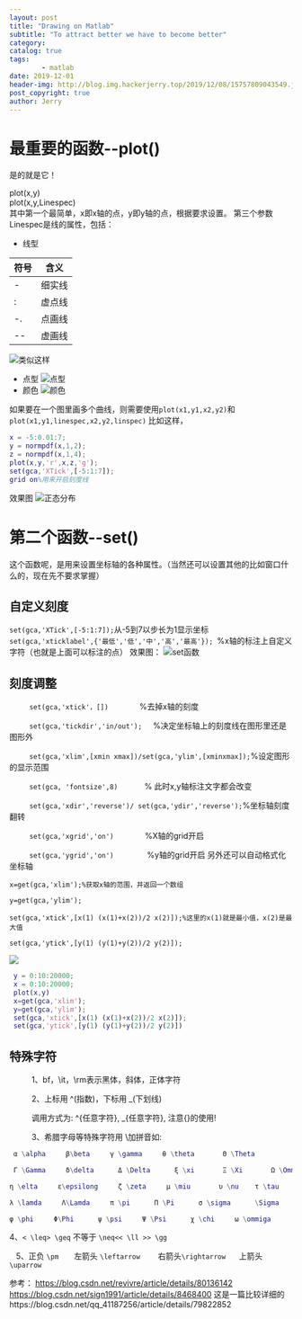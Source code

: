 ```yaml
---
layout: post
title: "Drawing on Matlab"
subtitle: "To attract better we have to become better"
category: 
catalog: true
tags: 
        - matlab
date: 2019-12-01
header-img: http://blog.img.hackerjerry.top/2019/12/08/15757809043549.jpg
post_copyright: true
author: Jerry
---
```


# 最重要的函数--plot()

是的就是它！
<div class="tip inlineBlock important">plot(x,y)<br>plot(x,y,Linespec)</div>
其中第一个最简单，x即x轴的点，y即y轴的点，根据要求设置。
第三个参数Linespec是线的属性，包括：

- 线型
	

| 符号  | 含义 |
| --- | ------ |
| -   | 细实线 |
| :   | 虚点线 |
| -.  | 点画线 |
| --  | 虚画线 |

![类似这样](http://blog.img.hackerjerry.top/1575201928829.png)
- 点型
![点型](http://blog.img.hackerjerry.top/1575202009113.png)
- 颜色
![颜色](http://blog.img.hackerjerry.top/1575202032992.png)

如果要在一个图里画多个曲线，则需要使用`plot(x1,y1,x2,y2)`和`plot(x1,y1,linespec,x2,y2,linspec)`
比如这样，
```matlab
x = -5:0.01:7;
y = normpdf(x,1,2);
z = normpdf(x,1,4);
plot(x,y,'r',x,z,'g');
set(gca,'XTick',[-5:1:7]);
grid on%用来开启刻度线
```
效果图
![正态分布](http://blog.img.hackerjerry.top/1575202790270.png)

# 第二个函数--set()

这个函数呢，是用来设置坐标轴的各种属性。（当然还可以设置其他的比如窗口什么的，现在先不要求掌握）
## 自定义刻度
`set(gca,'XTick',[-5:1:7]);`从-5到7以步长为1显示坐标
`set(gca,'xticklabel',{'最低','低','中','高','最高'}); `%x轴的标注上自定义字符（也就是上面可以标注的点）
效果图：
![set函数](http://blog.img.hackerjerry.top/1575203294887.png)


## 刻度调整

         `set(gca,'xtick'，[])`              %去掉x轴的刻度

         `set(gca,'tickdir','in/out');`     %决定坐标轴上的刻度线在图形里还是图形外

         `set(gca,'xlim',[xmin xmax])/set(gca,'ylim',[xminxmax]);`%设定图形的显示范围

         `set(gca, 'fontsize',8)`            % 此时x,y轴标注文字都会改变

         `set(gca,'xdir','reverse')/ set(gca,'ydir','reverse');`%坐标轴刻度翻转

         `set(gca,'xgrid','on')`              %X轴的grid开启

         `set(gca,'ygrid','on')`               %y轴的grid开启
另外还可以自动格式化坐标轴
```
x=get(gca,'xlim');%获取x轴的范围，并返回一个数组 

y=get(gca,'ylim'); 

set(gca,'xtick',[x(1) (x(1)+x(2))/2 x(2)]);%这里的x(1)就是最小值，x(2)是最大值

set(gca,'ytick',[y(1) (y(1)+y(2))/2 y(2)]); 
```
![](http://blog.img.hackerjerry.top/1575205431988.png)
```matlab
 y = 0:10:20000;
 x = 0:10:20000;
 plot(x,y)
 x=get(gca,'xlim');
 y=get(gca,'ylim');
 set(gca,'xtick',[x(1) (x(1)+x(2))/2 x(2)]);
 set(gca,'ytick',[y(1) (y(1)+y(2))/2 y(2)])
```

## 特殊字符

          1、bf，\it，\rm表示黑体，斜体，正体字符

          2、上标用 ^(指数)，下标用 _(下划线)

          调用方式为: ^{任意字符}, _{任意字符}, 注意{}的使用!

          3、希腊字母等特殊字符用 \加拼音如:
```matlab
 α \alpha     β\beta     γ \gamma     θ \theta       Θ \Theta

 Г \Gamma     δ\delta      Δ \Delta      ξ \xi       Ξ \Xi       Ω \Ommiga

η \elta     ε\epsilong     ζ \zeta     μ \miu       υ \nu    τ \tau

λ \lamda     Λ\Lamda     π \pi      Π \Pi      σ \sigma      \Sigma

φ \phi     Φ\Phi      ψ \psi     Ψ \Psi      χ \chi     ω \ommiga
```

   4、`< \leq> \geq` 不等于    `\neq<< \ll >> \gg`

   5、正负 `\pm`       左箭头 `\leftarrow`        右箭头`\rightarrow`      上箭头  `\uparrow`




参考：
https://blog.csdn.net/revivre/article/details/80136142
https://blog.csdn.net/sign1991/article/details/8468400
这是一篇比较详细的https://blog.csdn.net/qq_41187256/article/details/79822852
